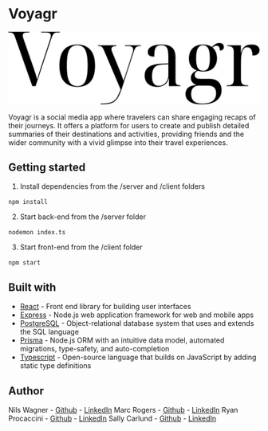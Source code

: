 # Voyagr

<p align="center">
    <img src="client/src/assets/logo/Voyagr-black-big.png">
</p>

Voyagr is a social media app where travelers can share engaging recaps of their journeys. It offers a platform for users to create and publish detailed summaries of their destinations and activities, providing friends and the wider community with a vivid glimpse into their travel experiences.

## Getting started

1. Install dependencies from the /server and /client folders 
```
npm install
```

2. Start back-end from the /server folder
```
nodemon index.ts
```

3. Start front-end from the /client folder
```
npm start
```

## Built with

* [React](https://react.dev) - Front end library for building user interfaces
* [Express](https://expressjs.com) - Node.js web application framework for web and mobile apps 
* [PostgreSQL](https://www.postgresql.org/) - Object-relational database system that uses and extends the SQL language
* [Prisma](https://www.prisma.io/docs) - Node.js ORM with an intuitive data model, automated migrations, type-safety, and auto-completion
* [Typescript](https://www.typescriptlang.org/) - Open-source language that builds on JavaScript by adding static type definitions


## Author

Nils Wagner - [Github](https://github.com/wagner-nils) - [LinkedIn](https://www.linkedin.com/in/nils--wagner/)
Marc Rogers - [Github](https://github.com/rogermarco) - [LinkedIn](https://www.linkedin.com/in/rogersmarco/)
Ryan Procaccini - [Github](https://github.com/proc015) - [LinkedIn](https://www.linkedin.com/in/proc015/)
Sally Carlund - [Github](https://github.com/sal-car/) - [LinkedIn](https://www.linkedin.com/in/sally-carlund/)